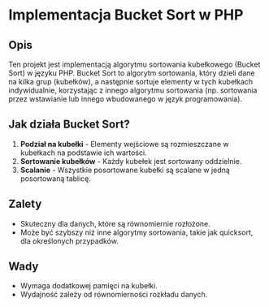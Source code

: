 # Implementacja Bucket Sort w PHP

## Opis

Ten projekt jest implementacją algorytmu sortowania kubełkowego (Bucket Sort) w języku PHP. 
Bucket Sort to algorytm sortowania, który dzieli dane na kilka grup (kubełków), a następnie 
sortuje elementy w tych kubełkach indywidualnie, korzystając z innego algorytmu sortowania 
(np. sortowania przez wstawianie lub innego wbudowanego w język programowania).

## Jak działa Bucket Sort?

1. **Podział na kubełki** - Elementy wejściowe są rozmieszczane w kubełkach na podstawie ich wartości.
2. **Sortowanie kubełków** - Każdy kubełek jest sortowany oddzielnie.
3. **Scalanie** - Wszystkie posortowane kubełki są scalane w jedną posortowaną tablicę.

## Zalety

- Skuteczny dla danych, które są równomiernie rozłożone.
- Może być szybszy niż inne algorytmy sortowania, takie jak quicksort, dla określonych przypadków.

## Wady

- Wymaga dodatkowej pamięci na kubełki.
- Wydajność zależy od równomierności rozkładu danych.